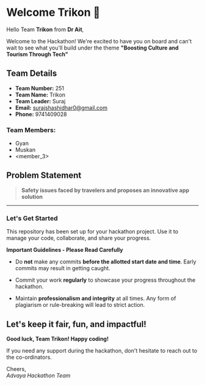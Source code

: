 # Welcome Trikon 👋

Hello Team **Trikon** from **Dr Ait**,

Welcome to the Hackathon! We're excited to have you on board and can't wait to see what you'll build under the theme **"Boosting Culture and Tourism Through Tech"** 

## Team Details

- **Team Number:** 251  
- **Team Name:** Trikon
- **Team Leader:** Suraj  
- **Email:** surajshashidhar0@gmail.com  
- **Phone:** 9741409028  

### Team Members:
- Gyan 
- Muskan 
- <member_3> 

## Problem Statement

> **Safety issues faced by travelers and proposes an innovative app solution**

---

### Let's Get Started 

This repository has been set up for your hackathon project. Use it to manage your code, collaborate, and share your progress.

**Important Guidelines - Please Read Carefully**

- Do **not** make any commits **before the allotted start date and time**. Early commits may result in getting caught.
- Commit your work **regularly** to showcase your progress throughout the hackathon.

- Maintain **professionalism and integrity** at all times. Any form of plagiarism or rule-breaking will lead to strict action.

Let's keep it fair, fun, and impactful! 
---

**Good luck, Team Trikon! Happy coding!**

If you need any support during the hackathon, don't hesitate to reach out to the co-ordinators.

Cheers,  
_Advaya Hackathon Team_